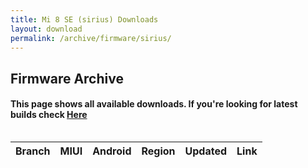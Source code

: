 ```yaml
---
title: Mi 8 SE (sirius) Downloads
layout: download
permalink: /archive/firmware/sirius/
---
```


## Firmware Archive
#### This page shows all available downloads. If you're looking for latest builds check [Here](/firmware/sirius/)


<div style="overflow-x:auto;">
<table id="firmware" class="compact row-border" style="width:100%">
    <thead>
        <tr>
            <th>Branch</th>
            <th>MIUI</th>
            <th>Android</th>
            <th>Region</th>
            <th>Updated</th>
            <th>Link</th>
        </tr>
    </thead>
    <script>loadFirmwareDownloads('sirius', 'full')</script>
</table>
</div>
